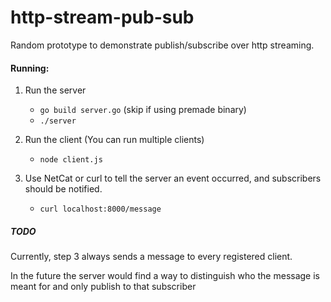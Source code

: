 # http-stream-pub-sub

Random prototype to demonstrate publish/subscribe over http streaming.

#### Running:
1. Run the server
    - `go build server.go` (skip if using premade binary)
    - `./server`
    
2. Run the client (You can run multiple clients)
    - `node client.js`
    
3. Use NetCat or curl to tell the server an event occurred, and subscribers should be notified.
    - `curl localhost:8000/message`
    
    
 ##### TODO
 Currently, step 3 always sends a message to every registered client.
 
 In the future the server would find a way to distinguish who the message is meant for and only publish to that subscriber
 